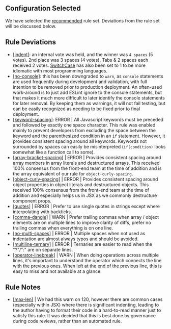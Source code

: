
## Configuration Selected
We have selected the [recommended](https://eslint.org/docs/rules/) rule set.  Deviations from the rule set will be discussed below.

## Rule Deviations
* [[indent]](https://eslint.org/docs/rules/indent): an internal vote was held, and the winner was `4 spaces` (5 votes).  2nd place was 3 spaces (4 votes).  Tabs & 2 spaces each received 2 votes. [SwitchCase](https://eslint.org/docs/rules/indent#switchcase) has also been set to 1 to be more idiomatic with most programming languages.
* [[no-console]](https://eslint.org/docs/rules/no-console): this has been downgraded to `warn`, as `console` statements are used frequently during development and validation, with full intention to be removed prior to production deployment.  An often-used work-around is to just add ESLint ignore to the console statements, but that makes it much more difficult to later identify the console statements for later removal.  By keeping them as warnings, it will not fail testing, but can be easily recognized as needing to be fixed prior to final deployment.
* [[keyword-spacing]](https://eslint.org/docs/rules/keyword-spacing): ERROR | All Javascript keywords must be preceded and followed by exactly one space character. This rule was enabled mainly to prevent developers from excluding the space between the keyword and the parenthesized condition in an `if` statement. However, it provides consistent spacing around all keywords. Keywords not surrounded by spaces can easily be misinterpreted (`if(condition)` looks somewhat like a function call to some).
* [[array-bracket-spacing]](https://eslint.org/docs/rules/array-bracket-spacing) | ERROR | Provides consistent spacing around array members in array literals and destructured arrays. This received 100% consensus from the front-end team at the time of addition and is the array equivalent of our rule for `object-curly-spacing`.
* [[object-curly-spacing]](https://eslint.org/docs/rules/object-curly-spacing) | ERROR | Provides consistent spacing around object properties in object literals and destructured objects. This received 100% consensus from the front-end team at the time of addition and especially helps us in JSX as we commonly destructure component props.
* [[quotes]](https://eslint.org/docs/rules/quotes) | ERROR | Prefer to use single quotes in strings except where interpolating with backticks.
* [[comma-dangle]](https://eslint.org/docs/rules/jsx-quotes) | WARN | Prefer trailing commas when array / object elements are on multiple lines to improve clarity of diffs, prefer no trailing commas when everything is on one line.
* [[no-multi-spaces]](https://eslint.org/docs/rules/no-multi-spaces) | ERROR | Multiple spaces when not used as indentation are almost always typos and should be avoided.
* [[multiline-ternary]](https://eslint.org/docs/latest/rules/multiline-ternary) | ERROR | Ternaries are easier to read when the "?"/":" are on separate lines.
* [[operator-linebreak]](https://eslint.org/docs/latest/rules/operator-linebreak#before) | WARN | When doing operations across multiple lines, it's important to understand the operator which connects the line with the previous ones. When left at the end of the previous line, this is easy to miss and not available at a glance.

## Rule Notes
* [[max-len]](https://eslint.org/docs/rules/max-len) | We had this warn on 120, however there are common cases (especially within JSX) where there is significant indenting, leading to the author having to format their code in a hard-to-read manner just to satisfy this rule. It was decided that this is best done by governance during code reviews, rather than an automated rule.


<!-- 
| Rule Name | Class | Discussion |
| --- | :---: | --- |
| [[for-direction]](https://eslint.org/docs/rules/for-direction) | OFF | While it is suggested that any non-forward iteration require a comment pointing out the deviation to the developer, there are many cases where backward iteration is desired and a clearer way of implementation a solution |
| [[getter-return]](https://eslint.org/docs/rules/getter-return) | ERROR | Every `get` can reasonably be expected to return a value.  No return is likely an unintended omission |
| [[no-await-in-loop]](https://eslint.org/docs/rules/no-await-in-loop) | WARN | Synchronously looping over a set with an await on each operation likely not the original intention of the author; they likely wanted to `await` completion of a set of operations.  This may be upgraded to an `error` at a later point.
| [[no-compare-neg-zero]](https://eslint.org/docs/rules/no-compare-neg-zero) | ERROR | this makes code more confusing to read with no benefit |
| [[no-cond-assign]](https://eslint.org/docs/rules/no-cond-assign) | ERROR | this is likely not intended, and caught as a likely typo |



| [[accessor-pairs]](https://eslint.org/docs/rules/accessor-pairs) | ERROR | Providing a `set` without a `get` is very unintuitive.  In any case where this type of behaviour is desired, use a `function` instead. | -->
